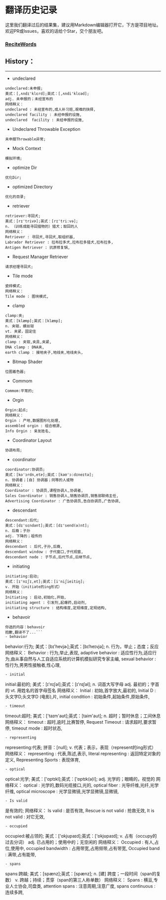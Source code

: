 # 翻译历史记录 
这里我们翻译过后的结果集，建议用Markdown编辑器打开它，下方是项目地址。欢迎PR或Issues，喜欢的话给个Star，交个朋友吧。
### [ReciteWords](https://github.com/BolexLiu/ReciteWords)

## History：

---

- undeclared
```
undeclared:未申报;
美式：[,ʌndɪ'klɛrd];英式：[,ʌndi'klɛəd];
adj. 未申报的；未经宣布的
网络释义：
undeclared : 未经宣布的,成人补习班,艰难的抉择,
undeclared facility : 未经申报的设施,
undeclared  facility : 未经申报的设施,
```
- Undeclared Throwable Exception
```
未申报Throwable异常;
```
- Mock Context
```
模拟环境;
```
- optimize Dir
```
优化Dir;
```
- optimized Directory
```
优化的目录;
```
- retriever
```
retriever:寻回犬;
美式：[rɪ'trivɚ];英式：[rɪ'triːvə];
n. （训练成能寻回猎物的）猎犬；取回的人
网络释义：
Retriever : 寻回犬,寻回犬,取组织器,
Labrador Retriever : 拉布拉多犬,拉布拉多猎犬,拉布拉多,
Antigen Retriever : 抗原修复锅,
```
- Request Manager Retriever
```
请求经理寻回犬;
```
- Tile mode
```
瓷砖模式;
网络释义：
Tile mode : 图块模式,
```
- clamp
```
clamp:夹;
美式：[klæmp];英式：[klæmp];
n. 夹钳，螺丝钳
vt. 夹紧，固定住
网络释义：
clamp : 夹钳,夹具,夹紧,
DNA clamp : DNA夹,
earth clamp : 接地夹子,地线夹,地线夹头,
```
- Bitmap Shader
```
位图着色器;
```
- Commom
```
Commom:平常的;
```
- Orgin
```
Orgin:起点;
网络释义：
Orgin : 产地,数据图形化处理,
assembled orgin : 组合根源,
Info Orgin : 亲友姓名,
```
- Coordinator Layout
```
协调布局;
```
- coordinator
```
coordinator:协调员;
美式：[ko'ɔrdn,etɚ];英式：[kəʊ'ɔ:dɪneɪtə];
n. 协调者；[自] 协调器；同等的人或物
网络释义：
Coordinator : 协调员,课程协调人,协调者,
Sales Coordinator : 销售协调人,销售协调员,销售部联络主任,
Advertising Coordinator : 广告协调员,告白协调员,广告协调,
```
- descendant
```
descendant:后代;
美式：[dɪ'sɛndənt];英式：[dɪ'send(ə)nt];
n. 后裔；子孙
adj. 下降的；祖传的
网络释义：
descendant : 后代,子孙,后裔,
descendant window : 子代窗口,子代视窗,
descendant node : 子节点,后代节点,后继节点,
```
- initiating
```
initiating:启动;
美式：[ɪ'nɪʃɪ,et];英式：[i'niʃieitiŋ];
v. 开始（initiate的ing形式）
网络释义：
Initiating : 启动,初始化,开始,
initiating agent : 引发剂,起爆药,启动剂,
initiating structure : 结构维度,定规维度,定规结构,
```
- behavoir
```
你选的内容：behavoir
抱歉,翻译不了...```
- behavior
```
behavior:行为;
美式：[bɪ'hevjɚ];英式：[bɪˈheɪvjə];
n. 行为，举止；态度；反应
网络释义：
Behavior : 行为,举止,表现,
adaptive behavior : 适应性行为,适应行为,由从事自然与人工自适应系统的计算机模拟研究专家主编,
sexual behavior : 性行为,男男性接触者,性心理,
```
- initial
```
initial:最初的;
美式：[ɪ'nɪʃəl];英式：[ɪ'nɪʃəl];
n. 词首大写字母
adj. 最初的；字首的
vt. 用姓名的首字母签名
网络释义：
Initial : 初始,首字放大,最初的,
Initial D : 头文字D,头文字D (电影),片,
initial condition : 初始条件,起始条件,原始条件,
```
- timeout
```
timeout:超时;
美式：['taɪm'aʊt];英式：[taim'aut];
n. 超时；暂时休息；工间休息
网络释义：
timeout : 超时,逾时,比赛暂停,
Request Timeout : 请求超时,要求暂停,
timeout mode : 超时状态,
```
- representing
```
representing:代表;
拼音：[null];
v. 代表；表示，表现（represent的ing形式）
网络释义：
representing : 代表,陈述,表示,
literal representing : 返回特定对象的定义,
Representing Sports : 表现体育,
```
- optical
```
optical:光学;
美式：['ɑptɪkl];英式：['ɒptɪk(ə)l];
adj. 光学的；眼睛的，视觉的
网络释义：
optical : 光学的,数码光缆接口,光的,
optical fiber : 光导纤维,光纤,光学纤维,
optical microscope : 光学显微镜,光学显微镜,显微镜,
```
- Is valid
```
是有效的;
网络释义：
Is valid : 是否有效,
Rescue is not valid : 抢救无效,
It is not valid : 对它无效,
```
- occupied
```
occupied:被占领的;
美式：['ɑkjupaɪd];英式：['ɒkjʊpaɪd];
v. 占有（occupy的过去分词）
adj. 已占用的；使用中的；无空闲的
网络释义：
Occupied : 有人,占位,使用中,
occupied bandwidth : 占用带宽,占用频带,占有带宽,
Occupied band : 满带,占有能带,
```
- spans
```
spans:跨越;
美式：[spænz];英式：[spænz];
n. [建] 跨度；一段时间（span的复数）
v. 跨越；持续；贯穿（span的第三人称单数）
网络释义：
Spans : 横亘,专业人士协会,司盘类,
attention spans : 注意周期,注意广度,
spans continuous : 连续多跨,
```
